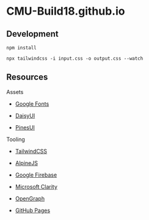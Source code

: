 # CMU-Build18.github.io

## Development

`npm install`

`npx tailwindcss -i input.css -o output.css --watch`

## Resources

Assets 

 - [Google Fonts](https://fonts.google.com/icons)

 - [DaisyUI](https://daisyui.com/)
 
 - [PinesUI](https://devdojo.com/pines)

Tooling 

 - [TailwindCSS](https://tailwindcss.com/)

 - [AlpineJS](https://alpinejs.dev/)

 - [Google Firebase](https://firebase.google.com/)

 - [Microsoft Clarity](https://clarity.microsoft.com/) 

 - [OpenGraph](https://www.opengraph.xyz/)

 - [GitHub Pages](https://pages.github.com/)

